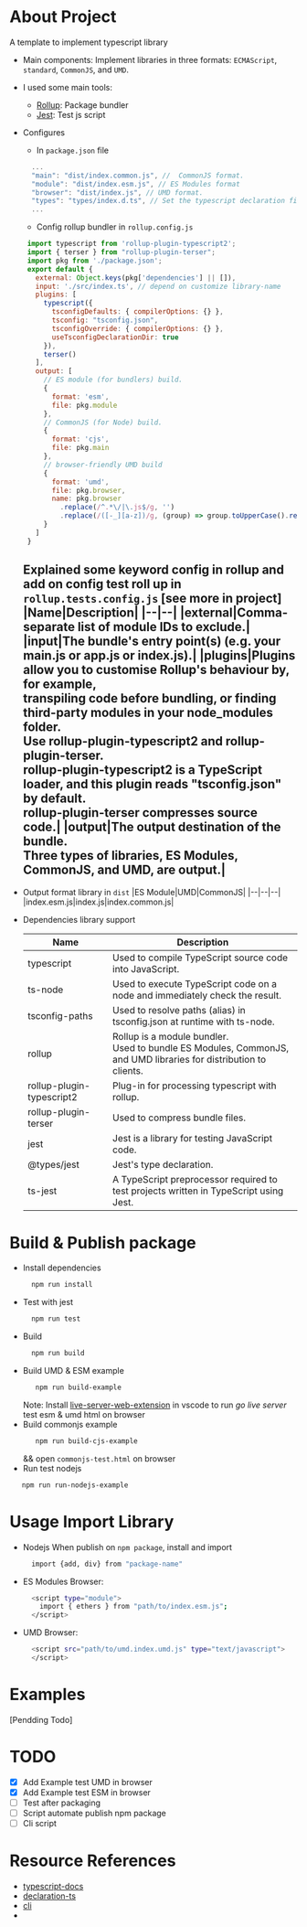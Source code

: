 # About Project
A template to implement typescript library

- Main components:
 Implement libraries in three formats: `ECMAScript`, `standard`, `CommonJS`, and `UMD`.
 - I used some main tools:
   * [Rollup](https://github.com/rollup/rollup): Package bundler
   * [Jest](https://github.com/facebook/jest): Test js script
  - Configures
    - In `package.json` file 
    ```js
      ...
      "main": "dist/index.common.js", //  CommonJS format.
      "module": "dist/index.esm.js", // ES Modules format
      "browser": "dist/index.js", // UMD format.
      "types": "types/index.d.ts", // Set the typescript declaration file.
      ...
    ```
    - Config rollup bundler in `rollup.config.js`
     ```js
      import typescript from 'rollup-plugin-typescript2';
      import { terser } from "rollup-plugin-terser";
      import pkg from './package.json';
      export default {
        external: Object.keys(pkg['dependencies'] || []),
        input: './src/index.ts', // depend on customize library-name
        plugins: [
          typescript({
            tsconfigDefaults: { compilerOptions: {} },
            tsconfig: "tsconfig.json",
            tsconfigOverride: { compilerOptions: {} },
            useTsconfigDeclarationDir: true
          }),
          terser()
        ],
        output: [
          // ES module (for bundlers) build.
          {
            format: 'esm',
            file: pkg.module
          },
          // CommonJS (for Node) build.
          {
            format: 'cjs',
            file: pkg.main
          },
          // browser-friendly UMD build
          {
            format: 'umd',
            file: pkg.browser,
            name: pkg.browser
              .replace(/^.*\/|\.js$/g, '')
              .replace(/([-_][a-z])/g, (group) => group.toUpperCase().replace('-', '').replace('_', ''))
          }
        ]
      }
    ```
    Explained some keyword config in rollup and add on config test roll up in `rollup.tests.config.js` [see more in project]
      |Name|Description|
      |--|--|
      |external|Comma-separate list of module IDs to exclude.|
      |input|The bundle's entry point(s) (e.g. your main.js or app.js or index.js).|
      |plugins|Plugins allow you to customise Rollup's behaviour by, for example,<br>transpiling code before bundling, or finding third-party modules in your node_modules folder.<br>Use rollup-plugin-typescript2 and rollup-plugin-terser.<br>rollup-plugin-typescript2 is a TypeScript loader, and this plugin reads "tsconfig.json" by default.<br>rollup-plugin-terser compresses source code.|
      |output|The output destination of the bundle.<br>Three types of libraries, ES Modules, CommonJS, and UMD, are output.|
    - 
      
   
  - Output format library in `dist`
    |ES Module|UMD|CommonJS|
    |--|--|--|
    |index.esm.js|index.js|index.common.js|
  - Dependencies library support
    
    |Name|Description|
    |--|--|
    |typescript|Used to compile TypeScript source code into JavaScript.|
    |ts-node|Used to execute TypeScript code on a node and immediately check the result.|
    |tsconfig-paths|Used to resolve paths (alias) in tsconfig.json at runtime with ts-node.|
    |rollup|Rollup is a module bundler.<br>Used to bundle ES Modules, CommonJS, and UMD libraries for distribution to clients.|
    |rollup-plugin-typescript2|Plug-in for processing typescript with rollup.|
    |rollup-plugin-terser|Used to compress bundle files.|
    |jest|Jest is a library for testing JavaScript code.|
    |@types/jest|Jest's type declaration.|
    |ts-jest|A TypeScript preprocessor required to test projects written in TypeScript using Jest.|

# Build & Publish package
  - Install dependencies
    ```sh
      npm run install
    ```
  - Test with jest
    ```sh
      npm run test
    ```
  - Build
    ```sh
      npm run build
    ```
  - Build UMD & ESM example
    ```sh
       npm run build-example
    ```
     Note: Install [live-server-web-extension](https://github.com/ritwickdey/live-server-web-extension) in vscode to run *go live server* test esm & umd html on browser
   - Build commonjs example
     ```sh
        npm run build-cjs-example
     ```
     &&
     open `commonjs-test.html` on browser
  - Run test nodejs
   ```sh
      npm run run-nodejs-example
   ```
    
# Usage Import Library
  - Nodejs
    When publish on `npm package`, install and import
    ```sh
      import {add, div} from "package-name"
    ```
  - ES Modules Browser:
    ```sh
      <script type="module">
        import { ethers } from "path/to/index.esm.js";
      </script>
    ```

  - UMD Browser:

    ```sh
      <script src="path/to/umd.index.umd.js" type="text/javascript">
      </script>
    ```

# Examples
   [Pendding Todo]

# TODO
  - [x] Add Example test UMD in browser
  - [x] Add Example test ESM in browser
  - [ ] Test after packaging
  - [ ] Script automate publish npm package
  - [ ] Cli script

# Resource References
 - [typescript-docs](https://www.typescriptlang.org/docs/handbook/esm-node.html)
 - [declaration-ts](https://www.typescriptlang.org/docs/handbook/declaration-files/introduction.html)
 - [cli](https://github.com/Glinkis/create-ts-library/tree/master/lib)
 - 
